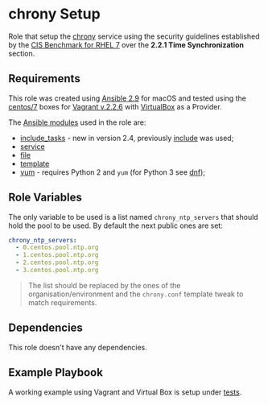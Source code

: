 # chrony Setup

Role that setup the [chrony](https://chrony.tuxfamily.org) service using the security guidelines established by the [CIS Benchmark for RHEL 7](http://cisecurity.org) over the **2.2.1 Time Synchronization** section.

## Requirements

This role was created using [Ansible 2.9](https://docs.ansible.com/ansible/2.9/) for macOS and tested using the [centos/7](https://app.vagrantup.com/centos/boxes/7) boxes for [Vagrant v.2.2.6](https://www.vagrantup.com/docs/index.html) with [VirtualBox](https://www.virtualbox.org/) as a Provider.

The [Ansible modules](https://docs.ansible.com/ansible/2.9/modules/modules_by_category.html) used in the role are:

- [include_tasks](https://docs.ansible.com/ansible/2.9/modules/include_tasks_module.html#include-tasks-module) - new in version 2.4, previously [include](https://docs.ansible.com/ansible/2.9/modules/include_module.html#include-module) was used;
- [service](https://docs.ansible.com/ansible/2.9/modules/service_module.html#service-module)
- [file](https://docs.ansible.com/ansible/2.9/modules/file_module.html#file-module)
- [template](https://docs.ansible.com/ansible/2.9/modules/template_module.html#template-module)
- [yum](https://docs.ansible.com/ansible/2.9/modules/yum_module.html#yum-module) - requires Python 2 and `yum` (for Python 3 see [dnf](https://docs.ansible.com/ansible/2.9/modules/dnf_module.html#dnf-module));

## Role Variables

The only variable to be used is a list named `chrony_ntp_servers` that should hold the pool to be used. By default the next public ones are set:

```yaml
chrony_ntp_servers:
  - 0.centos.pool.ntp.org
  - 1.centos.pool.ntp.org
  - 2.centos.pool.ntp.org
  - 3.centos.pool.ntp.org
```

> The list should be replaced by the ones of the organisation/environment and the `chrony.conf` template tweak to match requirements.

## Dependencies

This role doesn't have any dependencies.

## Example Playbook

A working example using Vagrant and Virtual Box is setup under [tests](./tests/).
